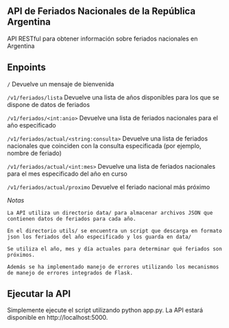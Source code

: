 ## API de Feriados Nacionales de la República Argentina
API RESTful para obtener información sobre feriados nacionales en Argentina

## Enpoints
`/`
Devuelve un mensaje de bienvenida

`/v1/feriados/lista`
Devuelve una lista de años disponibles para los que se dispone de datos de feriados

`/v1/feriados/<int:anio>`
Devuelve una lista de feriados nacionales para el año especificado

`/v1/feriados/actual/<string:consulta>`
Devuelve una lista de feriados nacionales que coinciden con la consulta especificada (por ejemplo, nombre de feriado)

`/v1/feriados/actual/<int:mes>`
Devuelve una lista de feriados nacionales para el mes especificado del año en curso

`/v1/feriados/actual/proximo`
Devuelve el feriado nacional más próximo


*Notas*

    La API utiliza un directorio data/ para almacenar archivos JSON que contienen datos de feriados para cada año.

    En el directorio utils/ se encuentra un script que descarga en formato json los feriados del año especificado y los guarda en data/

    Se utiliza el año, mes y día actuales para determinar qué feriados son próximos.

    Además se ha implementado manejo de errores utilizando los mecanismos de manejo de errores integrados de Flask.

## Ejecutar la API

Simplemente ejecute el script utilizando python app.py. La API estará disponible en http://localhost:5000.